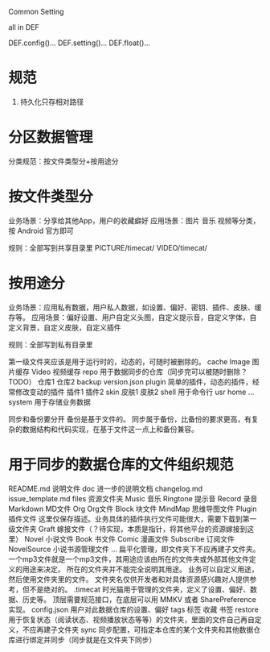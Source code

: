 Common Setting 

all in DEF

DEF.config()...
DEF.setting()...
DEF.float()...

# 规范

1. 持久化只存相对路径

# 分区数据管理

分类规范：按文件类型分+按用途分

# 按文件类型分

业务场景：分享给其他App，用户的收藏癖好
应用场景：图片 音乐 视频等分类，按 Android 官方即可

规则：全部写到共享目录里
PICTURE/timecat/
VIDEO/timecat/

# 按用途分

业务场景：应用私有数据，用户私人数据，如设置、偏好、密钥、插件、皮肤、缓存等。
应用场景：偏好设置、用户自定义头图，自定义提示音，自定义字体，自定义背景，自定义皮肤，自定义插件

规则：全部写到私有目录里

第一级文件夹应该是用于运行时的，动态的，可随时被删除的。
cache
    Image 图片缓存
    Video 视频缓存
repo 用于数据同步的仓库（同步完可以被随时删除？TODO）
    仓库1
    仓库2
backup
    version.json
plugin 简单的插件，动态的插件，经常修改变动的插件
    插件1
    插件2
skin
    皮肤1
    皮肤2
shell 用于命令行
    usr
    home
    ...
system 用于存储业务数据


同步和备份要分开
备份是基于文件的。
同步属于备份，比备份的要求更高，有复杂的数据结构和代码实现，在基于文件这一点上和备份兼容。

# 用于同步的数据仓库的文件组织规范

README.md 说明文件
doc 进一步的说明文档
    changelog.md
    issue_template.md
files 资源文件夹
    Music 音乐
    Ringtone 提示音
    Record 录音
    Markdown MD文件
    Org Org文件
    Block 块文件
    MindMap 思维导图文件
    Plugin 插件文件 这里仅保存描述。业务具体的插件执行文件可能很大，需要下载到第一级文件夹
    Graft 嫁接文件（？待实现，本质是指针，将其他平台的资源嫁接到这里）
    Novel 小说文件
    Book 书文件
    Comic 漫画文件
    Subscribe 订阅文件
    NovelSource 小说书源管理文件
    ...
    扁平化管理，即文件夹下不应再建子文件夹。
    一个mp3文件就是一个mp3文件，其用途应该由所在的文件夹或外部其他文件定义的用途来决定。
    所在的文件夹并不能完全说明其用途。
    业务可以自定义用途，然后使用文件夹里的文件。
    文件夹名仅供开发者和对具体资源感兴趣对人提供参考，但不是绝对的。
.timecat
    时光猫用于管理的文件夹，定义了设置、偏好、数据、历史等。
    顶层需要规范接口，在底层可以用 MMKV 或者 SharePreference 实现。
    config.json 用户对此数据仓库的设置、偏好
    tags 标签 收藏 书签
    restore 用于恢复状态（阅读状态、视频播放状态等等）的文件夹，里面的文件自己再自定义，不应再建子文件夹
    sync 同步配置，可指定本仓库的某个文件夹和其他数据仓库进行绑定并同步（同步就是在文件夹下同步）








